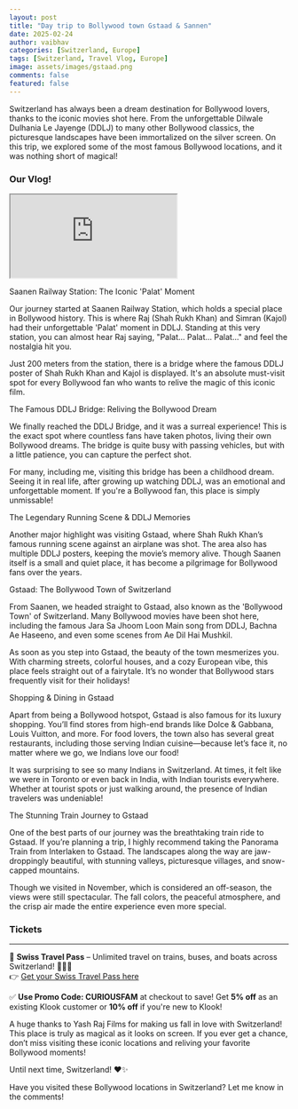 ```yaml
---
layout: post
title: "Day trip to Bollywood town Gstaad & Sannen"
date: 2025-02-24
author: vaibhav
categories: [Switzerland, Europe]
tags: [Switzerland, Travel Vlog, Europe]
image: assets/images/gstaad.png
comments: false
featured: false
---
```


Switzerland has always been a dream destination for Bollywood lovers, thanks to the iconic movies shot here. From the unforgettable Dilwale Dulhania Le Jayenge (DDLJ) to many other Bollywood classics, the picturesque landscapes have been immortalized on the silver screen. On this trip, we explored some of the most famous Bollywood locations, and it was nothing short of magical!

### **Our Vlog!**

<div class="embed-responsive embed-responsive-16by9">
    <iframe class="embed-responsive-item" src="https://www.youtube.com/embed/UzYt8N4r3VM" allowfullscreen></iframe>
</div>

Saanen Railway Station: The Iconic 'Palat' Moment

Our journey started at Saanen Railway Station, which holds a special place in Bollywood history. This is where Raj (Shah Rukh Khan) and Simran (Kajol) had their unforgettable 'Palat' moment in DDLJ. Standing at this very station, you can almost hear Raj saying, "Palat... Palat... Palat..." and feel the nostalgia hit you.

Just 200 meters from the station, there is a bridge where the famous DDLJ poster of Shah Rukh Khan and Kajol is displayed. It's an absolute must-visit spot for every Bollywood fan who wants to relive the magic of this iconic film.

The Famous DDLJ Bridge: Reliving the Bollywood Dream

We finally reached the DDLJ Bridge, and it was a surreal experience! This is the exact spot where countless fans have taken photos, living their own Bollywood dreams. The bridge is quite busy with passing vehicles, but with a little patience, you can capture the perfect shot.

For many, including me, visiting this bridge has been a childhood dream. Seeing it in real life, after growing up watching DDLJ, was an emotional and unforgettable moment. If you're a Bollywood fan, this place is simply unmissable!

The Legendary Running Scene & DDLJ Memories

Another major highlight was visiting Gstaad, where Shah Rukh Khan’s famous running scene against an airplane was shot. The area also has multiple DDLJ posters, keeping the movie’s memory alive. Though Saanen itself is a small and quiet place, it has become a pilgrimage for Bollywood fans over the years.

Gstaad: The Bollywood Town of Switzerland

From Saanen, we headed straight to Gstaad, also known as the 'Bollywood Town' of Switzerland. Many Bollywood movies have been shot here, including the famous Jara Sa Jhoom Loon Main song from DDLJ, Bachna Ae Haseeno, and even some scenes from Ae Dil Hai Mushkil.

As soon as you step into Gstaad, the beauty of the town mesmerizes you. With charming streets, colorful houses, and a cozy European vibe, this place feels straight out of a fairytale. It’s no wonder that Bollywood stars frequently visit for their holidays!

Shopping & Dining in Gstaad

Apart from being a Bollywood hotspot, Gstaad is also famous for its luxury shopping. You’ll find stores from high-end brands like Dolce & Gabbana, Louis Vuitton, and more. For food lovers, the town also has several great restaurants, including those serving Indian cuisine—because let’s face it, no matter where we go, we Indians love our food!

It was surprising to see so many Indians in Switzerland. At times, it felt like we were in Toronto or even back in India, with Indian tourists everywhere. Whether at tourist spots or just walking around, the presence of Indian travelers was undeniable!

The Stunning Train Journey to Gstaad

One of the best parts of our journey was the breathtaking train ride to Gstaad. If you’re planning a trip, I highly recommend taking the Panorama Train from Interlaken to Gstaad. The landscapes along the way are jaw-droppingly beautiful, with stunning valleys, picturesque villages, and snow-capped mountains.

Though we visited in November, which is considered an off-season, the views were still spectacular. The fall colors, the peaceful atmosphere, and the crisp air made the entire experience even more special.

### Tickets

---

🔹 **Swiss Travel Pass** – Unlimited travel on trains, buses, and boats across Switzerland! 🚆🇨🇭  
👉 [Get your Swiss Travel Pass here](https://www.klook.com/en-IN/activity/2752-swiss-travel-pass-switzerland/?aid=CURIOUSFAM)

✅ **Use Promo Code: CURIOUSFAM** at checkout to save!
Get **5% off** as an existing Klook customer or **10% off** if you're new to Klook!

A huge thanks to Yash Raj Films for making us fall in love with Switzerland! This place is truly as magical as it looks on screen. If you ever get a chance, don’t miss visiting these iconic locations and reliving your favorite Bollywood moments!

Until next time, Switzerland! ❤️✨

Have you visited these Bollywood locations in Switzerland? Let me know in the comments!
